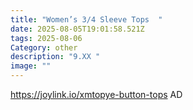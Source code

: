 ```yaml
---
title: "Women’s 3/4 Sleeve Tops  "
date: 2025-08-05T19:01:58.521Z
tags: 2025-08-06
Category: other
description: "9.XX "
image: ""
---
```

https://joylink.io/xmtopye-button-tops   AD